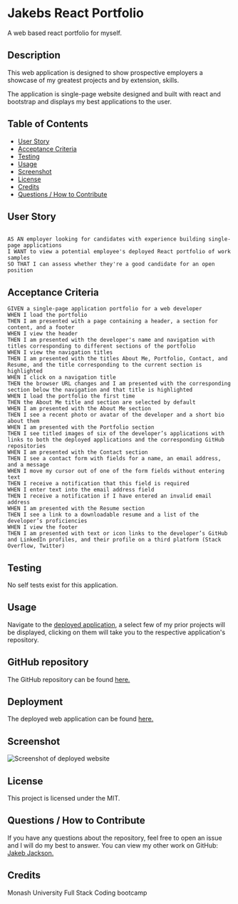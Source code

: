 # Jakebs React Portfolio

A web based react portfolio for myself.

## Description

This web application is designed to show prospective employers a showcase of my greatest projects and by extension, skills.

The application is single-page website designed and built with react and bootstrap and displays my best applications to the user.

## Table of Contents
    
- [User Story](#user-story)
- [Acceptance Criteria](#acceptance-criteria)
- [Testing](#testing)
- [Usage](#usage)
- [Screenshot](<#screenshot>)
- [License](#license)
- [Credits](#credits)
- [Questions / How to Contribute](#questions--how-to-contribute)

## User Story

```

AS AN employer looking for candidates with experience building single-page applications
I WANT to view a potential employee's deployed React portfolio of work samples
SO THAT I can assess whether they're a good candidate for an open position

```

## Acceptance Criteria

```
GIVEN a single-page application portfolio for a web developer
WHEN I load the portfolio
THEN I am presented with a page containing a header, a section for content, and a footer
WHEN I view the header
THEN I am presented with the developer's name and navigation with titles corresponding to different sections of the portfolio
WHEN I view the navigation titles
THEN I am presented with the titles About Me, Portfolio, Contact, and Resume, and the title corresponding to the current section is highlighted
WHEN I click on a navigation title
THEN the browser URL changes and I am presented with the corresponding section below the navigation and that title is highlighted
WHEN I load the portfolio the first time
THEN the About Me title and section are selected by default
WHEN I am presented with the About Me section
THEN I see a recent photo or avatar of the developer and a short bio about them
WHEN I am presented with the Portfolio section
THEN I see titled images of six of the developer’s applications with links to both the deployed applications and the corresponding GitHub repositories
WHEN I am presented with the Contact section
THEN I see a contact form with fields for a name, an email address, and a message
WHEN I move my cursor out of one of the form fields without entering text
THEN I receive a notification that this field is required
WHEN I enter text into the email address field
THEN I receive a notification if I have entered an invalid email address
WHEN I am presented with the Resume section
THEN I see a link to a downloadable resume and a list of the developer’s proficiencies
WHEN I view the footer
THEN I am presented with text or icon links to the developer’s GitHub and LinkedIn profiles, and their profile on a third platform (Stack Overflow, Twitter)
```

## Testing

No self tests exist for this application.

## Usage
    
Navigate to the [deployed application]( ), a select few of my prior projects will be displayed, clicking on them will take you to the respective application's repository.

## GitHub repository

The GitHub repository can be found [here.]()

## Deployment

The deployed web application can be found [here.]( )

## Screenshot

![Screenshot of deployed website](/src/assets/images/DeployedTitanTech.png)

## License

This project is licensed under the MIT.
    
## Questions / How to Contribute
    
If you have any questions about the repository, feel free to open an issue and I will do my best to answer. You can view my other work on GitHub: [Jakeb Jackson.](https://github.com/JakebJackson)

## Credits

Monash University Full Stack Coding bootcamp
